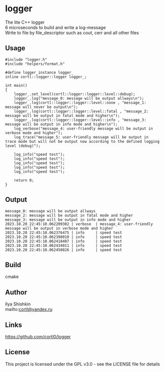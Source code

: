 # logger
The lite C++ logger  
6 microseconds to build and write a log-message  
Write to file by file_descriptor such as cout, cerr and all other files

## Usage
```
#include "logger.h"
#include "helpers/format.h"

#define logger_instance logger_
inline cortl::logger::logger logger_;

int main()
{
    logger_.set_level(cortl::logger::logger::level::debug);
    logger_.log("message_0: message will be output allways\n");
    logger_.log(cortl::logger::logger::level::none , "message_1: message will never be output\n");
    logger_.log(cortl::logger::logger::level::fatal , "message_2: message will be output in fatal mode and higher\n");
    logger_.log(cortl::logger::logger::level::info , "message_3: message will be output in info mode and higher\n");
    log_verbose("message_4: user-friendly message will be output in verbose mode and higher");
    log_trace("message_5: user-friendly message will be output in trace mode but will not be output now according to the defined logging level (debug)");

    log_info("speed test");
    log_info("speed test");
    log_info("speed test");
    log_info("speed test");
    log_info("speed test");

    return 0;
}
```

## Output
```
message_0: message will be output allways
message_2: message will be output in fatal mode and higher
message_3: message will be output in info mode and higher
2023.10.20 22:45:10.062209302 | verbose  | message_4: user-friendly message will be output in verbose mode and higher
2023.10.20 22:45:10.062376475 | info     | speed test
2023.10.20 22:45:10.062398010 | info     | speed test
2023.10.20 22:45:10.062418407 | info     | speed test
2023.10.20 22:45:10.062434011 | info     | speed test
2023.10.20 22:45:10.062450826 | info     | speed test
```

## Build
cmake

## Author
Ilya Shishkin  
mailto:cortl@yandex.ru

## Links
https://github.com/cortl0/logger

## License
This project is licensed under the GPL v3.0 - see the LICENSE file for details
